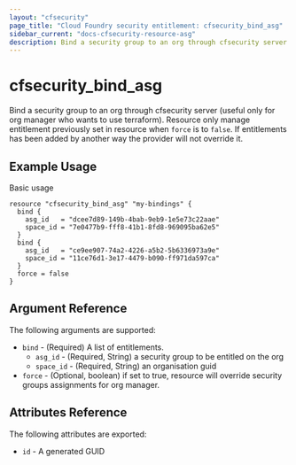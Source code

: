 ```yaml
---
layout: "cfsecurity"
page_title: "Cloud Foundry security entitlement: cfsecurity_bind_asg"
sidebar_current: "docs-cfsecurity-resource-asg"
description: Bind a security group to an org through cfsecurity server (useful only for org manager who wants to use terraform).
---
```


# cfsecurity\_bind\_asg

Bind a security group to an org through cfsecurity server (useful only for org manager who wants to use terraform). Resource only manage entitlement previously set in resource when `force` is to `false`.
If entitlements has been added by another way the provider will not override it.

## Example Usage

Basic usage

```hcl
resource "cfsecurity_bind_asg" "my-bindings" {
  bind {
    asg_id   = "dcee7d89-149b-4bab-9eb9-1e5e73c22aae"
    space_id = "7e0477b9-fff8-41b1-8fd8-969095ba62e5"
  }
  bind {
    asg_id   = "ce9ee907-74a2-4226-a5b2-5b6336973a9e"
    space_id = "11ce76d1-3e17-4479-b090-ff971da597ca"
  }
  force = false
}
```

## Argument Reference

The following arguments are supported:

* `bind` - (Required) A list of entitlements.
    - `asg_id` - (Required, String) a security group to be entitled on the org
    - `space_id` - (Required, String) an organisation guid
* `force` - (Optional, boolean) if set to true, resource will override security groups assignments for org manager.

## Attributes Reference

The following attributes are exported:

* `id` - A generated GUID
